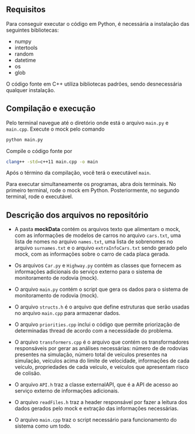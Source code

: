 ## Requisitos
Para conseguir executar o código em Python, é necessária a instalação das seguintes bibliotecas:
* numpy
* intertools
* random
* datetime
* os
* glob

O código fonte em C++ utiliza bibliotecas padrões, sendo desnecessária qualquer instalação.

## Compilação e execução 
Pelo terminal navegue até o diretório onde está o arquivo `main.py` e `main.cpp`. Execute o mock pelo comando
```sh
python main.py
```

Compile o código fonte por
```sh
clang++ -std=c++11 main.cpp -o main
```
Após o término da compilação, você terá o executável `main`. 

Para executar simultaneamente os programas, abra dois terminais. No primeiro terminal, rode o mock em Python. Posteriormente, no segundo terminal, rode o executável.

## Descrição dos arquivos no repositório

* A pasta **mockData** contém os arquivos texto que alimentam o mock, com as informações de modelos de carros no arquivo `cars.txt`, uma lista de nomes no arquivo
`names.txt`, uma lista de sobrenomes no arquivo `surnames.txt` e o arquivo `extraInfoCars.txt` sendo gerado pelo mock, com as informações sobre o carro de cada placa
gerada.

* Os arquivos `Car.py` e `Highway.py` contém as classes que fornecem as informações adicionais do serviço externo para o sistema de monitoramento de rodovia (mock).
* O arquivo `main.py` contém o script que gera os dados para o sistema de monitoramento de rodovia (mock).
* O arquivo `structs.h` é o arquivo que define estruturas que serão usadas no arquivo `main.cpp` para armazenar dados.
* O arquivo `priorities.cpp` inclui o código que permite priorização de determinadas thread de acordo com a necessidade do problema.
* O arquivo `transformers.cpp` é o arquivo que contém os transformadores responsáveis por gerar as análises necessárias: número de de rodovias presentes na simulação,
número total de veículos presentes na simulação, veículos acima do limite de velocidade, informações de cada veículo, propriedades de cada veículo, e veículos que
apresentam risco de colisão.
* O arquivo `API.h` traz a classe externalAPI, que é a API de acesso ao serviço externo de informações adicionais.
* O arquivo `readFiles.h` traz a header responsável por fazer a leitura dos dados gerados pelo mock e extração das informações necessárias.
* O arquivo `main.cpp` traz o script necessário para funcionamento do sistema como um todo.
